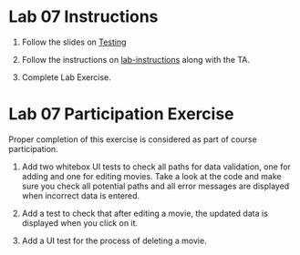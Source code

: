 # Lab 07 Instructions

1. Follow the slides on [Testing](./slides/lab-07-types-of-testing.pdf)

2. Follow the instructions on [lab-instructions](./lab-instructions.md) along with the TA.

3. Complete Lab Exercise.  

# Lab 07 Participation Exercise

Proper completion of this exercise is considered as part of course participation.

1. Add two whitebox UI tests to check all paths for data validation, one for adding and one for editing movies. Take a look at the code and make sure you check all potential paths and all error messages are displayed when incorrect data is entered.

2. Add a test to check that after editing a movie, the updated data is displayed when you click on it.

3. Add a UI test for the process of deleting a movie.
